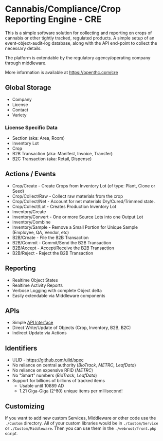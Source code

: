# Cannabis/Compliance/Crop Reporting Engine - CRE

This is a simple software solution for collecting and reporting on crops of cannabis or other tightly tracked, regulated products.
A simple setup of an event-object-audit-log database, along with the API end-point to collect the necessary details.

The platform is extendable by the regulatory agency/operating company through middleware.

More information is available at https://openthc.com/cre


## Global Storage

 * Company
 * License
 * Contact
 * Variety


### License Specific Data

 * Section (aka: Area, Room)
 * Inventory Lot
 * Crop
 * B2B Transaction (aka: Manifest, Invoice, Transfer)
 * B2C Transaction (aka: Retail, Dispense)


## Actions / Events

 * Crop/Create - Create Crops from Inventory Lot (of type: Plant, Clone or Seed)
 * Crop/Collect/Raw - Collect raw materials from the crop
 * Crop/Collect/Net - Account for net materials Dry/Cured/Trimmed state.
 * Crop/Collect/Lot - Creates Production Inventory Lot
 * Inventory/Create
 * Inventory/Convert - One or more Source Lots into one Output Lot
 * Inventory/Combine
 * Inventory/Sample - Remove a Small Portion for Unique Sample (Employee, QA, Vendor, etc)
 * B2B/Create - File the B2B Transaction
 * B2B/Commit - Commit/Send the B2B Transaction
 * B2B/Accept - Accept/Receive the B2B Transaction
 * B2B/Reject - Reject the B2B Transaction


## Reporting

 * Realtime Object States
 * Realtime Activity Reports
 * Verbose Logging with complete Object delta
 * Easily extendable via Middleware components


## APIs

 * Simple [API Interface](https://api.openthc.org/)
 * Direct Write/Update of Objects (Crop, Inventory, B2B, B2C)
 * Indirect Update via Actions


## Identifiers

 * ULID - https://github.com/ulid/spec
 * No reliance on central authority (*BioTrack*, *METRC*, *LeafData*)
 * No reliance on expensive RFID (*METRC*)
 * No "Smart" numbers (*BioTrack*, *LeafData*)
 * Support for billions of billions of tracked items
   * Usable until 10889 AD
   * 1.21 Giga-Giga (2^80) unique items per millisecond!


## Customizing

If you want to add new custom Services, Middleware or other code use the `./Custom` directory.
All of your custom libraries would be in `./Custom/Service` or `./Custom/Middleware`.
Then you can use them in the `./webroot/front.php` script.
